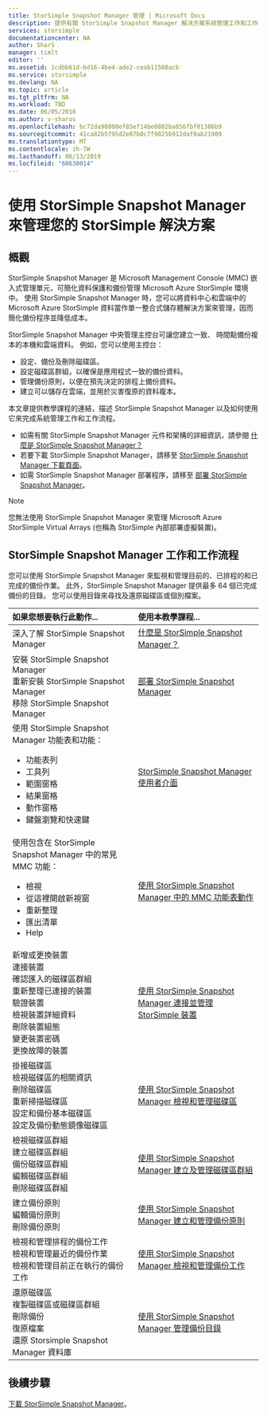 ```yaml
---
title: StorSimple Snapshot Manager 管理 | Microsoft Docs
description: 提供有關 StorSimple Snapshot Manager 解決方案系統管理工作和工作流程的概觀與詳細資訊連結。
services: storsimple
documentationcenter: NA
author: SharS
manager: timlt
editor: ''
ms.assetid: 1cdbb61d-bd16-4be4-ade2-ceab11508acb
ms.service: storsimple
ms.devlang: NA
ms.topic: article
ms.tgt_pltfrm: NA
ms.workload: TBD
ms.date: 06/05/2016
ms.author: v-sharos
ms.openlocfilehash: bc72da98800ef85ef14be0882ba856fbf01386b9
ms.sourcegitcommit: 41ca82b5f95d2e07b0c7f9025b912daf0ab21909
ms.translationtype: MT
ms.contentlocale: zh-TW
ms.lasthandoff: 06/13/2019
ms.locfileid: "60630014"
---
```

# <a name="use-storsimple-snapshot-manager-to-administer-your-storsimple-solution"></a>使用 StorSimple Snapshot Manager 來管理您的 StorSimple 解決方案

## <a name="overview"></a>概觀
StorSimple Snapshot Manager 是 Microsoft Management Console (MMC) 嵌入式管理單元，可簡化資料保護和備份管理 Microsoft Azure StorSimple 環境中。 使用 StorSimple Snapshot Manager 時，您可以將資料中心和雲端中的 Microsoft Azure StorSimple 資料當作單一整合式儲存體解決方案來管理，因而簡化備份程序並降低成本。

StorSimple Snapshot Manager 中央管理主控台可讓您建立一致、 時間點備份複本的本機和雲端資料。 例如，您可以使用主控台：

* 設定、備份及刪除磁碟區。
* 設定磁碟區群組，以確保是應用程式一致的備份資料。
* 管理備份原則，以便在預先決定的排程上備份資料。
* 建立可以儲存在雲端，並用於災害復原的資料複本。

本文章提供教學課程的連結，描述 StorSimple Snapshot Manager 以及如何使用它來完成系統管理工作和工作流程。

* 如需有關 StorSimple Snapshot Manager 元件和架構的詳細資訊，請參閱 [什麼是 StorSimple Snapshot Manager？](storsimple-what-is-snapshot-manager.md) 
* 若要下載 StorSimple Snapshot Manager，請移至 [StorSimple Snapshot Manager 下載頁面](https://www.microsoft.com/download/details.aspx?id=44220)。
* 如需 StorSimple Snapshot Manager 部署程序，請移至 [部署 StorSimple Snapshot Manager](storsimple-snapshot-manager-deployment.md)。

> [!NOTE]
> 您無法使用 StorSimple Snapshot Manager 來管理 Microsoft Azure StorSimple Virtual Arrays (也稱為 StorSimple 內部部署虛擬裝置)。


## <a name="storsimple-snapshot-manager-tasks-and-workflows"></a>StorSimple Snapshot Manager 工作和工作流程
您可以使用 StorSimple Snapshot Manager 來監視和管理目前的、已排程的和已完成的備份作業。 此外，StorSimple Snapshot Manager 提供最多 64 個已完成備份的目錄。 您可以使用目錄來尋找及還原磁碟區或個別檔案。 

| 如果您想要執行此動作... | 使用本教學課程... |
|:--- |:--- |
| 深入了解 StorSimple Snapshot Manager |[什麼是 StorSimple Snapshot Manager？](storsimple-what-is-snapshot-manager.md) |
| 安裝 StorSimple Snapshot Manager<br>重新安裝 StorSimple Snapshot Manager<br>移除 StorSimple Snapshot Manager |[部署 StorSimple Snapshot Manager](storsimple-snapshot-manager-deployment.md) |
| 使用 StorSimple Snapshot Manager 功能表和功能：<ul><li>功能表列</li><li>工具列</li><li>範圍窗格</li><li>結果窗格</li><li>動作窗格</li><li>鍵盤瀏覽和快速鍵</li></ul> |[StorSimple Snapshot Manager 使用者介面](storsimple-use-snapshot-manager.md) |
| 使用包含在 StorSimple Snapshot Manager 中的常見 MMC 功能：<ul><li>檢視</li><li>從這裡開啟新視窗</li><li>重新整理</li><li>匯出清單</li><li>Help</li></ul> |[使用 StorSimple Snapshot Manager 中的 MMC 功能表動作](storsimple-snapshot-manager-mmc-menu.md) |
| 新增或更換裝置<br>連接裝置<br>確認匯入的磁碟區群組<br>重新整理已連接的裝置<br>驗證裝置<br>檢視裝置詳細資料<br>刪除裝置組態<br>變更裝置密碼<br>更換故障的裝置<br> |[使用 StorSimple Snapshot Manager 連接並管理 StorSimple 裝置](storsimple-snapshot-manager-manage-devices.md) |
| 掛接磁碟區<br>檢視磁碟區的相關資訊<br>刪除磁碟區<br>重新掃描磁碟區<br>設定和備份基本磁碟區<br>設定及備份動態鏡像磁碟區 |[使用 StorSimple Snapshot Manager 檢視和管理磁碟區](storsimple-snapshot-manager-manage-volumes.md) |
| 檢視磁碟區群組<br>建立磁碟區群組<br>備份磁碟區群組<br>編輯磁碟區群組<br>刪除磁碟區群組 |[使用 StorSimple Snapshot Manager 建立及管理磁碟區群組](storsimple-snapshot-manager-manage-volume-groups.md) |
| 建立備份原則 <br>編輯備份原則<br>刪除備份原則 |[使用 StorSimple Snapshot Manager 建立和管理備份原則](storsimple-snapshot-manager-manage-backup-policies.md) |
| 檢視和管理排程的備份工作<br>檢視和管理最近的備份作業<br>檢視和管理目前正在執行的備份工作 |[使用 StorSimple Snapshot Manager 檢視和管理備份工作](storsimple-snapshot-manager-manage-backup-jobs.md) |
| 還原磁碟區<br>複製磁碟區或磁碟區群組<br>刪除備份<br>復原檔案<br>還原 Storsimple Snapshot Manager 資料庫 |[使用 StorSimple Snapshot Manager 管理備份目錄](storsimple-snapshot-manager-manage-backup-catalog.md) |

## <a name="next-steps"></a>後續步驟
[下載 StorSimple Snapshot Manager](https://www.microsoft.com/download/details.aspx?id=44220)。

